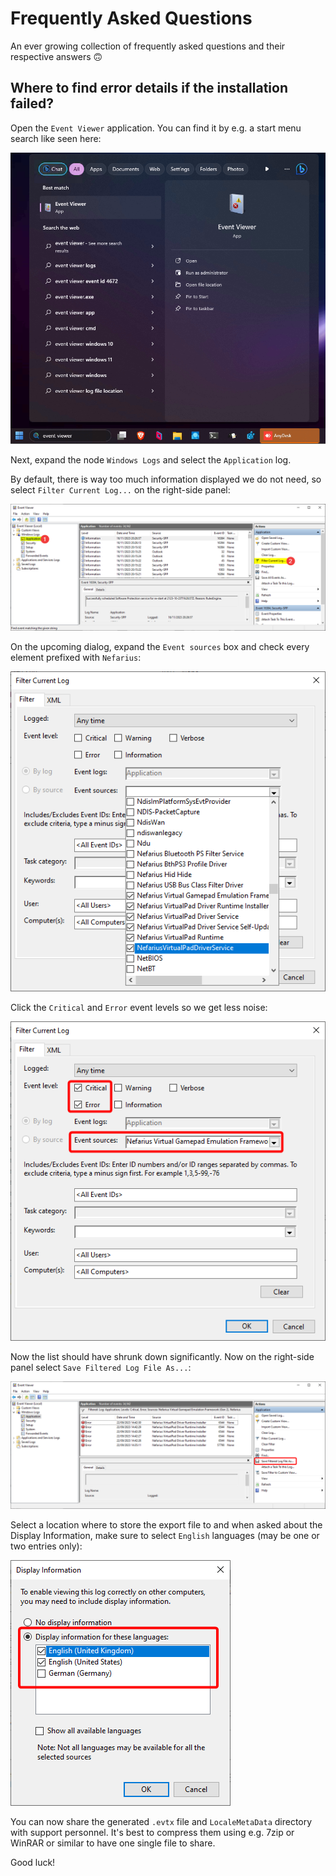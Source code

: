 # Frequently Asked Questions

An ever growing collection of frequently asked questions and their respective answers 🙃

## Where to find error details if the installation failed?

Open the `Event Viewer` application. You can find it by e.g. a start menu search like seen here:

![AnyDesk_3R6KNfaIMx.png](../images/AnyDesk_3R6KNfaIMx.png)

Next, expand the node `Windows Logs` and select the `Application` log.

By default, there is way too much information displayed we do not need, so select `Filter Current Log...` on the right-side panel:

![gVxmsOd44y.png](../images/gVxmsOd44y.png)

On the upcoming dialog, expand the `Event sources` box and check every element prefixed with `Nefarius`:

![mmc_Tz8BRNWnCV.png](../images/mmc_Tz8BRNWnCV.png)

Click the `Critical` and `Error` event levels so we get less noise:

![hdMNaO215y.png](../images/hdMNaO215y.png)

Now the list should have shrunk down significantly. Now on the right-side panel select `Save Filtered Log File As...`:

![IdA7f9gz1p.png](../images/IdA7f9gz1p.png)

Select a location where to store the export file to and when asked about the Display Information, make sure to select `English` languages (may be one or two entries only):

![gYnGavzf90.png](../images/gYnGavzf90.png)

You can now share the generated `.evtx` file and `LocaleMetaData` directory with support personnel. It's best to compress them using e.g. 7zip or WinRAR or similar to have one single file to share.

Good luck!
